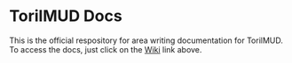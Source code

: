 # TorilMUD Docs

This is the official respository for area writing documentation for TorilMUD. To access the docs, just click on the [Wiki](https://github.com/torilmud/docs/wiki) link above.

